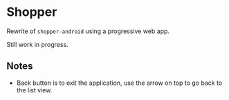# Shopper

Rewrite of `shopper-android` using a progressive web app.

Still work in progress.

## Notes

- Back button is to exit the application, use the arrow on top to go back to the list view.

<!--
## Tasks

* item descriptions as strings
* when creating a list, also add the items of clipboard
* import form clipboard as (<name> <number> <something>)
* allow for colors/categories
* transfer to another list
* product name, quantity, unit, category
* undo deletion

* on mouse down? track time down for long/short press?

## Useful Links

- https://redux.js.org/recipes/structuring-reducers/normalizing-state-shape

- https://stackoverflow.com/questions/43329654/android-back-button-on-a-progressive-web-application-closes-de-app

- https://react-swipeable-views.com/
- https://github.com/sandstreamdev/react-swipeable-list

- https://hackernoon.com/animations-in-react-at-60fps-an-introduction-to-react-pose-6db5a1c1e0ae
- https://medium.com/@joomiguelcunha/amazing-react-animation-with-react-pose-3b67d9eb6e07
- https://reactjs.org/docs/animation.html
- https://www.framer.com/api/motion/migrate-from-pose/
- https://www.framer.com/api/motion/

- https://developers.google.com/web/progressive-web-apps/checklist
- https://developers.google.com/web/fundamentals/design-and-ux/input/forms/
- https://developers.google.com/web/fundamentals/design-and-ux/input/touch/
-->
